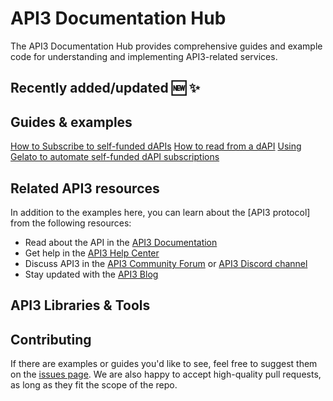 # API3 Documentation Hub

The API3 Documentation Hub provides comprehensive guides and example code for understanding and implementing API3-related services.

## Recently added/updated 🆕 ✨

## Guides & examples
[How to Subscribe to self-funded dAPIs](https://www.youtube.com/watch?v=kY3ExNjG_9c&t=1s)
[How to read from a dAPI](https://www.youtube.com/watch?v=1ASnpYO66mw)
[Using Gelato to automate self-funded dAPI subscriptions](https://www.youtube.com/watch?v=9tbxmPXZs6A)

## Related API3 resources

In addition to the examples here, you can learn about the [API3 protocol] from the following resources:

- Read about the API in the [API3 Documentation]
- Get help in the [API3 Help Center]
- Discuss API3 in the [API3 Community Forum] or [API3 Discord channel]
- Stay updated with the [API3 Blog]

## API3 Libraries & Tools

## Contributing

If there are examples or guides you'd like to see, feel free to suggest them on the [issues page]. We are also happy to accept high-quality pull requests, as long as they fit the scope of the repo.

[api3]: https://api3.org/
[api3 documentation]: https://docs.api3.org/
[api3 community forum]: https://forum.api3.org/
[api3 discord channel]: https://discord.com/invite/api3
[api3 help center]: https://help.api3.org/en/
[api3 examples]: https://api3.org/examples
[api3 blog]: https://medium.com/@api3
[issues page]: https://github.com/api3/api3-documentation-hub/issues
